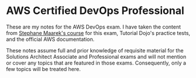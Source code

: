 # AWS Certified DevOps Professional

These are my notes for the AWS DevOps exam. I have taken the content from [Stephane Maarek's course](www.udemy.com/course/aws-certified-devops-engineer-professional-hands-on) for this exam, Tutorial Dojo's practice tests, and the official AWS documentation. 

These notes assume full and prior knowledge of requisite material for the Solutions Architect Associate and Professional exams and will not mention or cover any topics that are featured in those exams. Consequently, only a few topics will be treated here.
